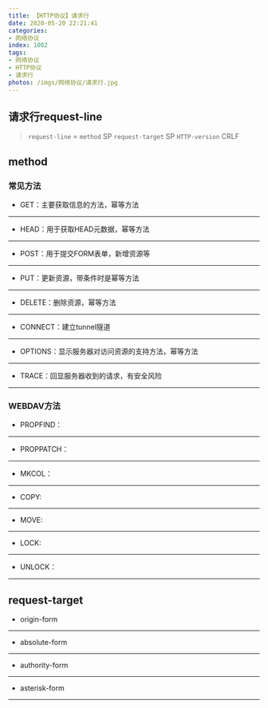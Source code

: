 ```yaml
---
title: 【HTTP协议】请求行
date: 2020-05-20 22:21:41
categories:
- 网络协议
index: 1002
tags:
- 网络协议
- HTTP协议
- 请求行
photos: /imgs/网络协议/请求行.jpg
---
```


## 请求行request-line

> `request-line` = `method` SP `request-target` SP `HTTP-version` CRLF

<!--more-->

## method

### 常见方法

+ GET：主要获取信息的方法，幂等方法
___
+ HEAD：用于获取HEAD元数据，幂等方法
___
+ POST：用于提交FORM表单，新增资源等
___
+ PUT：更新资源，带条件时是幂等方法
___
+ DELETE：删除资源，幂等方法
___
+ CONNECT：建立tunnel隧道
___
+ OPTIONS：显示服务器对访问资源的支持方法，幂等方法
___
+ TRACE：回显服务器收到的请求，有安全风险
___

### WEBDAV方法

+ PROPFIND：
___
+ PROPPATCH：
___
+ MKCOL：
___
+ COPY:
___
+ MOVE:
___
+ LOCK:
___
+ UNLOCK：
___

## request-target
+ origin-form
___
+ absolute-form
___
+ authority-form
___
+ asterisk-form
___